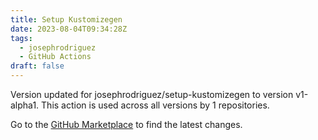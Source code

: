 ```yaml
---
title: Setup Kustomizegen
date: 2023-08-04T09:34:28Z
tags:
  - josephrodriguez
  - GitHub Actions
draft: false
---
```



Version updated for josephrodriguez/setup-kustomizegen to version v1-alpha1.
This action is used across all versions by 1 repositories.

Go to the [GitHub Marketplace]() to find the latest changes.
